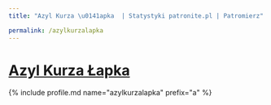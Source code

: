 ```yaml
---
title: "Azyl Kurza \u0141apka  | Statystyki patronite.pl | Patromierz"

permalink: /azylkurzalapka
---
```


# [Azyl Kurza Łapka ](https://patronite.pl/azylkurzalapka)

{% include profile.md name="azylkurzalapka" prefix="a" %}
